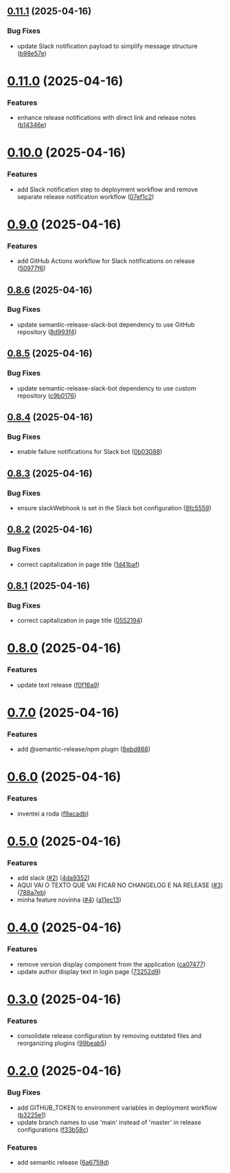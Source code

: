 ## [0.11.1](https://github.com/soumarcelino/mimir-ai/compare/v0.11.0...v0.11.1) (2025-04-16)


### Bug Fixes

* update Slack notification payload to simplify message structure ([b98e57e](https://github.com/soumarcelino/mimir-ai/commit/b98e57ef71fb85c34e240c104a1b6c530f0615c0))

# [0.11.0](https://github.com/soumarcelino/mimir-ai/compare/v0.10.0...v0.11.0) (2025-04-16)


### Features

* enhance release notifications with direct link and release notes ([b14346e](https://github.com/soumarcelino/mimir-ai/commit/b14346e5ee793470da717e7d05d15e1c5cc7b22a))

# [0.10.0](https://github.com/soumarcelino/mimir-ai/compare/v0.9.0...v0.10.0) (2025-04-16)


### Features

* add Slack notification step to deployment workflow and remove separate release notification workflow ([07ef1c2](https://github.com/soumarcelino/mimir-ai/commit/07ef1c26c10095b76a317e98408ceb86d88a350b))

# [0.9.0](https://github.com/soumarcelino/mimir-ai/compare/v0.8.6...v0.9.0) (2025-04-16)


### Features

* add GitHub Actions workflow for Slack notifications on release ([50977f6](https://github.com/soumarcelino/mimir-ai/commit/50977f63fe2195c8635fba47f70cfef14fa9c735))

## [0.8.6](https://github.com/soumarcelino/mimir-ai/compare/v0.8.5...v0.8.6) (2025-04-16)


### Bug Fixes

* update semantic-release-slack-bot dependency to use GitHub repository ([8d993f4](https://github.com/soumarcelino/mimir-ai/commit/8d993f49915a47221886cfb95fe31872560f9cd7))

## [0.8.5](https://github.com/soumarcelino/mimir-ai/compare/v0.8.4...v0.8.5) (2025-04-16)


### Bug Fixes

* update semantic-release-slack-bot dependency to use custom repository ([c9b0176](https://github.com/soumarcelino/mimir-ai/commit/c9b0176de6a7492824c18d0afcb24faaea60f462))

## [0.8.4](https://github.com/soumarcelino/mimir-ai/compare/v0.8.3...v0.8.4) (2025-04-16)


### Bug Fixes

* enable failure notifications for Slack bot ([0b03088](https://github.com/soumarcelino/mimir-ai/commit/0b030886879d67d22101165dbb002aa58632fbfe))

## [0.8.3](https://github.com/soumarcelino/mimir-ai/compare/v0.8.2...v0.8.3) (2025-04-16)


### Bug Fixes

* ensure slackWebhook is set in the Slack bot configuration ([8fc5559](https://github.com/soumarcelino/mimir-ai/commit/8fc5559fa8a4ec4f7cc5432dc29623ab0c473baa))

## [0.8.2](https://github.com/soumarcelino/mimir-ai/compare/v0.8.1...v0.8.2) (2025-04-16)


### Bug Fixes

* correct capitalization in page title ([1d41baf](https://github.com/soumarcelino/mimir-ai/commit/1d41bafb94cd4d42c80251d85b9615da847b3d7b))

## [0.8.1](https://github.com/soumarcelino/mimir-ai/compare/v0.8.0...v0.8.1) (2025-04-16)


### Bug Fixes

* correct capitalization in page title ([0552194](https://github.com/soumarcelino/mimir-ai/commit/055219430f2c9057088417806c7eabf864abb90e))

# [0.8.0](https://github.com/soumarcelino/mimir-ai/compare/v0.7.0...v0.8.0) (2025-04-16)


### Features

* update text release ([f0f16a9](https://github.com/soumarcelino/mimir-ai/commit/f0f16a9be5a0828966cb370c9bb73d80c7fb87d5))

# [0.7.0](https://github.com/soumarcelino/mimir-ai/compare/v0.6.0...v0.7.0) (2025-04-16)


### Features

* add @semantic-release/npm plugin ([8ebd868](https://github.com/soumarcelino/mimir-ai/commit/8ebd86844c8008fea90359efc3b584adc815ce1c))

# [0.6.0](https://github.com/soumarcelino/mimir-ai/compare/v0.5.0...v0.6.0) (2025-04-16)


### Features

* inventei a roda ([f9acadb](https://github.com/soumarcelino/mimir-ai/commit/f9acadb25d1e445080d94ec1f62969ad3412d318))

# [0.5.0](https://github.com/soumarcelino/mimir-ai/compare/v0.4.0...v0.5.0) (2025-04-16)


### Features

* add slack ([#2](https://github.com/soumarcelino/mimir-ai/issues/2)) ([4da9352](https://github.com/soumarcelino/mimir-ai/commit/4da93522b09184da63b6911ff3ca6b0eaeef8cc5))
* AQUI VAI O TEXTO QUE VAI FICAR NO CHANGELOG E NA RELEASE ([#3](https://github.com/soumarcelino/mimir-ai/issues/3)) ([788a7eb](https://github.com/soumarcelino/mimir-ai/commit/788a7eb229856fb6b815ac23ce286c91080a2b54))
* minha feature novinha ([#4](https://github.com/soumarcelino/mimir-ai/issues/4)) ([a11ec13](https://github.com/soumarcelino/mimir-ai/commit/a11ec136e57650c1ef73875609fa145344081987))

# [0.4.0](https://github.com/soumarcelino/mimir-ai/compare/v0.3.0...v0.4.0) (2025-04-16)


### Features

* remove version display component from the application ([ca07477](https://github.com/soumarcelino/mimir-ai/commit/ca07477a6a1f6a2aae275377ac353cec9da8f67e))
* update author display text in login page ([73252d9](https://github.com/soumarcelino/mimir-ai/commit/73252d95599e146e2192514bc17c00f7c981da62))

# [0.3.0](https://github.com/soumarcelino/mimir-ai/compare/v0.2.0...v0.3.0) (2025-04-16)


### Features

* consolidate release configuration by removing outdated files and reorganizing plugins ([99beab5](https://github.com/soumarcelino/mimir-ai/commit/99beab51f28ff4f26ae8d9e4e77f28b727a44d81))

# [0.2.0](https://github.com/soumarcelino/mimir-ai/compare/v0.1.17...v0.2.0) (2025-04-16)


### Bug Fixes

* add GITHUB_TOKEN to environment variables in deployment workflow ([b3225e1](https://github.com/soumarcelino/mimir-ai/commit/b3225e1136fa75ba299bb18693a677fe3e37703e))
* update branch names to use 'main' instead of 'master' in release configurations ([f33b58c](https://github.com/soumarcelino/mimir-ai/commit/f33b58c8bcbb88834da4cdb9490bdec90bdb05a0))


### Features

* add semantic release ([6a6759d](https://github.com/soumarcelino/mimir-ai/commit/6a6759d7e38938d0de3eda4fa756a8bd2fac9a16))
